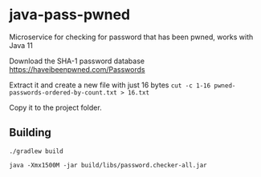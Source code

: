 # java-pass-pwned
Microservice for checking for password that has been pwned, works with Java 11

Download the SHA-1 password database https://haveibeenpwned.com/Passwords

Extract it and create a new file with just 16 bytes
`cut -c 1-16 pwned-passwords-ordered-by-count.txt > 16.txt`

Copy it to the project folder.

## Building
```./gradlew build```

```java -Xmx1500M -jar build/libs/password.checker-all.jar```
